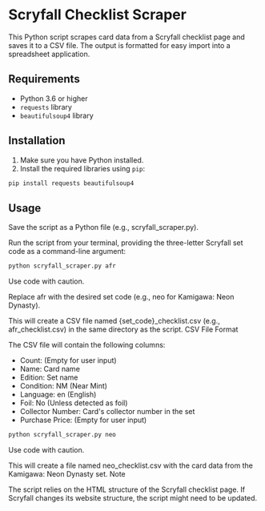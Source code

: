 # Scryfall Checklist Scraper

This Python script scrapes card data from a Scryfall checklist page and saves it to a CSV file. The output is formatted for easy import into a spreadsheet application.

## Requirements

- Python 3.6 or higher
- `requests` library
- `beautifulsoup4` library

## Installation

1. Make sure you have Python installed.
2. Install the required libraries using `pip`:

```bash
pip install requests beautifulsoup4
```

## Usage

Save the script as a Python file (e.g., scryfall_scraper.py).

Run the script from your terminal, providing the three-letter Scryfall set code as a command-line argument:

```bash
python scryfall_scraper.py afr 
```

Use code with caution.

Replace afr with the desired set code (e.g., neo for Kamigawa: Neon Dynasty).

This will create a CSV file named {set_code}_checklist.csv (e.g., afr_checklist.csv) in the same directory as the script.
CSV File Format

The CSV file will contain the following columns:

* Count: (Empty for user input)
* Name: Card name
* Edition: Set name
* Condition: NM (Near Mint)
* Language: en (English)
* Foil: No (Unless detected as foil)
* Collector Number: Card's collector number in the set
* Purchase Price: (Empty for user input)

```bash
python scryfall_scraper.py neo
```

Use code with caution.

This will create a file named neo_checklist.csv with the card data from the Kamigawa: Neon Dynasty set.
Note

The script relies on the HTML structure of the Scryfall checklist page. If Scryfall changes its website structure, the script might need to be updated.
